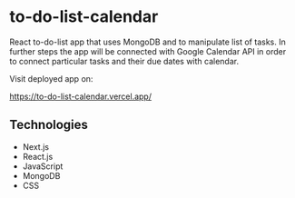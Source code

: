 # to-do-list-calendar

React to-do-list app that uses MongoDB and to manipulate list of tasks.
In further steps the app will be connected with Google Calendar API in order to connect particular tasks and their due dates with calendar.

Visit deployed app on:

https://to-do-list-calendar.vercel.app/

## Technologies
* Next.js
* React.js
* JavaScript
* MongoDB
* CSS
